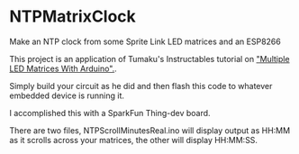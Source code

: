 # NTPMatrixClock
Make an NTP clock from some Sprite Link LED matrices and an ESP8266

This project is an application of Tumaku's Instructables tutorial on ["Multiple LED Matrices With Arduino".](http://www.instructables.com/id/Multiple-LED-Matrixes-with-Arduino/).

Simply build your circuit as he did and then flash this code to whatever embedded device is running it.

I accomplished this with a SparkFun Thing-dev board.

There are two files, NTPScrollMinutesReal.ino will display output as HH:MM as it scrolls across your matrices, the other will display HH:MM:SS.
